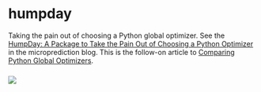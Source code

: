 # humpday

Taking the pain out of choosing a Python global optimizer. See the [HumpDay: A Package to Take the Pain Out of Choosing a Python Optimizer](https://www.microprediction.com/blog/humpday) in the microprediction blog. This is the follow-on article to [Comparing Python Global Optimizers](https://www.microprediction.com/blog/optimize).

### 


![](https://i.imgur.com/FCiSrMQ.png)
